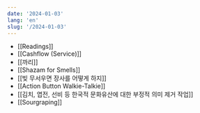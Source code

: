 ```yaml
---
date: '2024-01-03'
lang: 'en'
slug: '/2024-01-03'
---
```


- [[Readings]]
- [[Cashflow (Service)]]
- [[까리]]
- [[Shazam for Smells]]
- [[빚 무서우면 장사를 어떻게 하지]]
- [[Action Button Walkie-Talkie]]
- [[김치, 엽전, 선비 등 한국적 문화유산에 대한 부정적 의미 제거 작업]]
- [[Sourgraping]]
